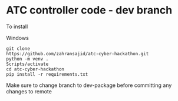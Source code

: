 # ATC controller code - dev branch

To install

Windows

```
git clone
https://github.com/zahransajid/atc-cyber-hackathon.git
python -m venv .
Scripts/activate
cd atc-cyber-hackathon
pip install -r requirements.txt
```

Make sure to change branch to dev-package before committing any changes to remote
